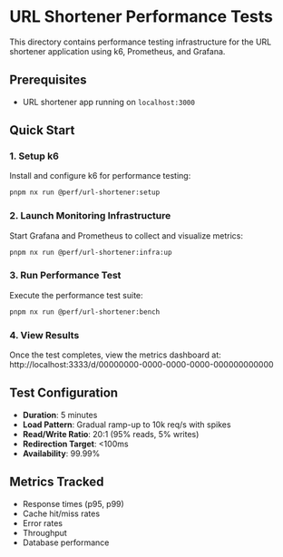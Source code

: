 # URL Shortener Performance Tests

This directory contains performance testing infrastructure for the URL shortener application using k6, Prometheus, and Grafana.

## Prerequisites

- URL shortener app running on `localhost:3000`

## Quick Start

### 1. Setup k6

Install and configure k6 for performance testing:

```bash
pnpm nx run @perf/url-shortener:setup
```

### 2. Launch Monitoring Infrastructure

Start Grafana and Prometheus to collect and visualize metrics:

```bash
pnpm nx run @perf/url-shortener:infra:up
```

### 3. Run Performance Test

Execute the performance test suite:

```bash
pnpm nx run @perf/url-shortener:bench
```

### 4. View Results

Once the test completes, view the metrics dashboard at:
http://localhost:3333/d/00000000-0000-0000-0000-000000000000

## Test Configuration

- **Duration**: 5 minutes
- **Load Pattern**: Gradual ramp-up to 10k req/s with spikes
- **Read/Write Ratio**: 20:1 (95% reads, 5% writes)
- **Redirection Target**: <100ms
- **Availability**: 99.99%

## Metrics Tracked

- Response times (p95, p99)
- Cache hit/miss rates
- Error rates
- Throughput
- Database performance
